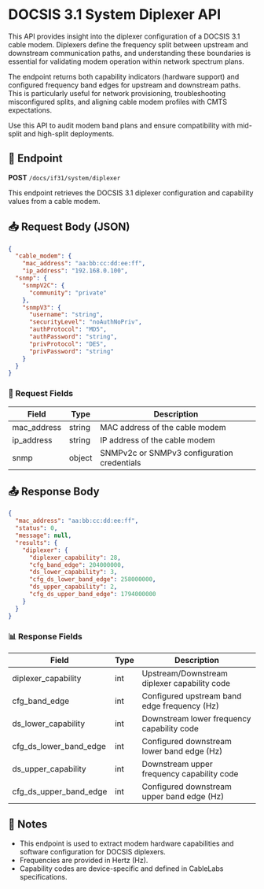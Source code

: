 # DOCSIS 3.1 System Diplexer API

This API provides insight into the diplexer configuration of a DOCSIS 3.1 cable modem. Diplexers define the frequency split between upstream and downstream communication paths, and understanding these boundaries is essential for validating modem operation within network spectrum plans.

The endpoint returns both capability indicators (hardware support) and configured frequency band edges for upstream and downstream paths. This is particularly useful for network provisioning, troubleshooting misconfigured splits, and aligning cable modem profiles with CMTS expectations.

Use this API to audit modem band plans and ensure compatibility with mid-split and high-split deployments.

## 📡 Endpoint

**POST** `/docs/if31/system/diplexer`

This endpoint retrieves the DOCSIS 3.1 diplexer configuration and capability values from a cable modem.

## 📥 Request Body (JSON)

```json
{
  "cable_modem": {
	"mac_address": "aa:bb:cc:dd:ee:ff",
	"ip_address": "192.168.0.100",
  "snmp": {
    "snmpV2C": {
      "community": "private"
    },
    "snmpV3": {
      "username": "string",
      "securityLevel": "noAuthNoPriv",
      "authProtocol": "MD5",
      "authPassword": "string",
      "privProtocol": "DES",
      "privPassword": "string"
    }
  }
}
```

### 🔑 Request Fields

| Field        | Type   | Description                                 |
| ------------ | ------ | ------------------------------------------- |
| mac\_address | string | MAC address of the cable modem              |
| ip\_address  | string | IP address of the cable modem               |
| snmp         | object | SNMPv2c or SNMPv3 configuration credentials |

## 📤 Response Body

```json
{
  "mac_address": "aa:bb:cc:dd:ee:ff",
  "status": 0,
  "message": null,
  "results": {
    "diplexer": {
      "diplexer_capability": 28,
      "cfg_band_edge": 204000000,
      "ds_lower_capability": 3,
      "cfg_ds_lower_band_edge": 258000000,
      "ds_upper_capability": 2,
      "cfg_ds_upper_band_edge": 1794000000
    }
  }
}
```

### 📊 Response Fields

| Field                      | Type | Description                                  |
| -------------------------- | ---- | -------------------------------------------- |
| diplexer\_capability       | int  | Upstream/Downstream diplexer capability code |
| cfg\_band\_edge            | int  | Configured upstream band edge frequency (Hz) |
| ds\_lower\_capability      | int  | Downstream lower frequency capability code   |
| cfg\_ds\_lower\_band\_edge | int  | Configured downstream lower band edge (Hz)   |
| ds\_upper\_capability      | int  | Downstream upper frequency capability code   |
| cfg\_ds\_upper\_band\_edge | int  | Configured downstream upper band edge (Hz)   |

## 📝 Notes

* This endpoint is used to extract modem hardware capabilities and software configuration for DOCSIS diplexers.
* Frequencies are provided in Hertz (Hz).
* Capability codes are device-specific and defined in CableLabs specifications.
